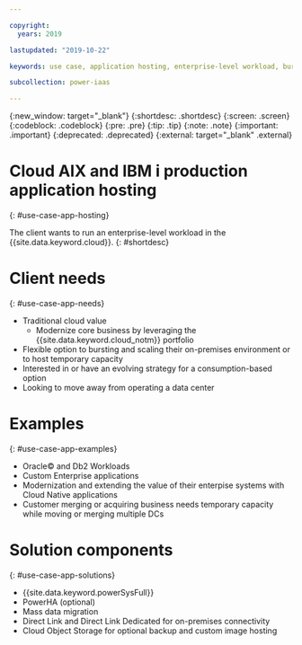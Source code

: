 ```yaml
---

copyright:
  years: 2019

lastupdated: "2019-10-22"

keywords: use case, application hosting, enterprise-level workload, bursting, scaling, Db2 workloads

subcollection: power-iaas

---
```


{:new_window: target="_blank"}
{:shortdesc: .shortdesc}
{:screen: .screen}
{:codeblock: .codeblock}
{:pre: .pre}
{:tip: .tip}
{:note: .note}
{:important: .important}
{:deprecated: .deprecated}
{:external: target="_blank" .external}

# Cloud AIX and IBM i production application hosting
{: #use-case-app-hosting}

The client wants to run an enterprise-level workload in the {{site.data.keyword.cloud}}.
{: #shortdesc}

# Client needs
{: #use-case-app-needs}

* Traditional cloud value
    * Modernize core business by leveraging the {{site.data.keyword.cloud_notm}} portfolio
* Flexible option to bursting and scaling their on-premises environment or to host temporary capacity
* Interested in or have an evolving strategy for a consumption-based option
* Looking to move away from operating a data center

# Examples
{: #use-case-app-examples}

* Oracle&copy; and Db2 Workloads
* Custom Enterprise applications
* Modernization and extending  the value of their enterpise systems with Cloud Native applications
* Customer merging or acquiring business needs temporary capacity while moving or merging multiple DCs


# Solution components
{: #use-case-app-solutions}

* {{site.data.keyword.powerSysFull}}
* PowerHA (optional)
* Mass data migration
* Direct Link and Direct Link Dedicated for on-premises connectivity
* Cloud Object Storage for optional backup and custom image hosting
